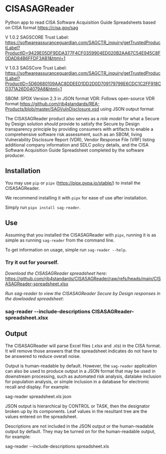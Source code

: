 # CISASAGReader
Python app to read CISA Software Acquisition Guide Spreadsheets based on CISA format https://cisa.gov/sag

V 1.0.2 SAGSCORE Trust Label: https://softwareassuranceguardian.com/SAGCTR_inquiry/getTrustedProductLabel?ProductID=9429E05DF9DDA377F4CF0359904ED020B2AA67C54E945C8F0DAD84B6FFDF3AB1&html=1 

V 1.0.3 SAGSCore Trust Label: https://softwareassuranceguardian.com/SAGCTR_inquiry/getTrustedProductLabel?ProductID=5D60680109AAC8DDEED1DD2D0D709179799E6CDC1C2FF918CD371A26D04079A8&html=1 

SBOM: SPDX Version 2.3 in JSON format
VDR: Follows open-source VDR format https://github.com/rjb4standards/REA-Products/blob/master/SAGVulnDisclosure.xsd using JSON output format

The CISASAGReader product also serves as a *role model* for what a Secure by Design solution *should* provide to satisfy the Secure by Design transparency principle by providing consumers with artifacts to enable a comprehensive software risk assessment, such as an SBOM, living Vulnerability Disclosure Report (VDR), Vendor Response File (VRF) listing additional company information and SDLC policy details, and the CISA Software Acquisition Guide Spreadsheet completed by the software producer.

## Installation
You may use `pip` or `pipx` (https://pipx.pypa.io/stable/) to install the CISASAGReader.

We recommend installing it with `pipx` for ease of use after installation.

Simply run `pipx install sag-reader`.

## Use
Assuming that you installed the CISASAGReader with `pipx`, running it is as simple as
running `sag-reader` from the command line.

To get information on usage, simple run `sag-reader --help`.

### Try it out for yourself. 
*Download the CISASAGReader spreadsheet here*: https://github.com/rjb4standards/CISASAGReader/raw/refs/heads/main/CISASAGReader-spreadsheet.xlsx

*Run sag-reader to view the CISASAGReader Secure by Design responses in the dowloaded spreadsheet*:

### sag-reader --include-descriptions CISASAGReader-spreadsheet.xlsx 

## Output
The CISASAGReader will parse Excel files (.xlsx and .xls) in the CISA format. It will remove those answers that the spreadsheet indicates do not have to be answered to reduce overall noise.

Output is human-readable by default. However, the `sag-reader` application can also be used to produce output in a JSON format that may be used in downstream processing, such as automated risk analysis, datalake inclusion for population analysis, or simple inclusion in a database for electronic recall and display. For example: 

sag-reader spreadsheet.xls json

JSON output is hierarchical by CONTROL or TASK, then the designator broken up by its components. Leaf values in the resultant tree are the values entered on the spreadsheet. 

Descriptions are not included in the JSON output or the human-readable output by default. They may be turned on for the human-readable output, for example: 

sag-reader --include-descriptions spreadsheet.xls
